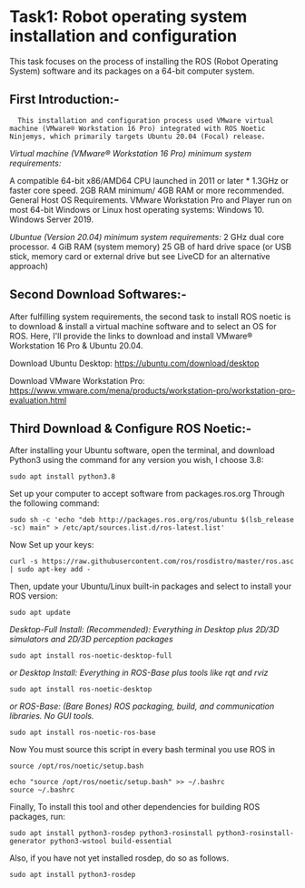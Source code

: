 # Task1: Robot operating system installation and configuration

This task focuses on the process of installing the ROS (Robot Operating System) software and its packages on a 64-bit computer system.

## First Introduction:-
      This installation and configuration process used VMware virtual machine (VMware® Workstation 16 Pro) integrated with ROS Noetic Ninjemys, which primarily targets Ubuntu 20.04 (Focal) release.

   *Virtual machine (VMware® Workstation 16 Pro) minimum system requirements:*

   A compatible 64-bit x86/AMD64 CPU launched in 2011 or later *
   1.3GHz or faster core speed.
   2GB RAM minimum/ 4GB RAM or more recommended.
   General Host OS Requirements.
   VMware Workstation Pro and Player run on most 64-bit Windows or Linux host operating systems: Windows 10. Windows Server 2019.

   *Ubuntue (Version 20.04) minimum system requirements:*
   2 GHz dual core processor.
   4 GiB RAM (system memory)
   25 GB of hard drive space (or USB stick, memory card or external drive but see LiveCD for an alternative approach)


## Second Download Softwares:-

After fulfilling system requirements, the second task to install ROS noetic is to download & install a virtual machine software and to select an OS for ROS. Here, I'll provide the links to download and install VMware® Workstation 16 Pro & Ubuntu 20.04.

Download Ubuntu Desktop: https://ubuntu.com/download/desktop

Download VMware Workstation Pro: https://www.vmware.com/mena/products/workstation-pro/workstation-pro-evaluation.html


## Third Download & Configure ROS Noetic:-

After installing your Ubuntu software, open the terminal, and download Python3 using the command for any version you wish, I choose 3.8:
```
sudo apt install python3.8
```

Set up your computer to accept software from packages.ros.org Through the following command:
```
sudo sh -c 'echo "deb http://packages.ros.org/ros/ubuntu $(lsb_release -sc) main" > /etc/apt/sources.list.d/ros-latest.list'
```

Now Set up your keys:
```
curl -s https://raw.githubusercontent.com/ros/rosdistro/master/ros.asc | sudo apt-key add -
```
Then, update your Ubuntu/Linux built-in packages and select to install your ROS version:
```
sudo apt update
```
*Desktop-Full Install: (Recommended): Everything in Desktop plus 2D/3D simulators and 2D/3D perception packages*
```
sudo apt install ros-noetic-desktop-full
```
*or Desktop Install: Everything in ROS-Base plus tools like rqt and rviz*
```
sudo apt install ros-noetic-desktop
```
*or ROS-Base: (Bare Bones) ROS packaging, build, and communication libraries. No GUI tools.*
```
sudo apt install ros-noetic-ros-base
```
Now You must source this script in every bash terminal you use ROS in
```
source /opt/ros/noetic/setup.bash

echo "source /opt/ros/noetic/setup.bash" >> ~/.bashrc
source ~/.bashrc
```
Finally, To install this tool and other dependencies for building ROS packages, run:
```
sudo apt install python3-rosdep python3-rosinstall python3-rosinstall-generator python3-wstool build-essential
```
Also, if you have not yet installed rosdep, do so as follows.
```
sudo apt install python3-rosdep
```
